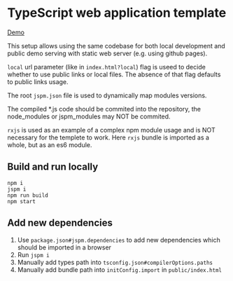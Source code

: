 # TypeScript web application template
[Demo](https://ndry.github.io/ts-jspm-template/public/)

This setup allows using the same codebase for both local development and public demo serving with static web server (e.g. using github pages).

`local` url parameter (like in `index.html?local`) flag is useed to decide whether to use public links or local files. The absence of that flag defaults to public links usage.

The root `jspm.json` file is used to dynamically map modules versions.

The compiled *.js code should be commited into the repository, the node_modules or jspm_modules may NOT be commited.

`rxjs` is used as an example of a complex npm module usage and is NOT necessary for the templete to work. 
Here `rxjs` bundle is imported as a whole, but as an es6 module.

## Build and run locally

```
npm i
jspm i
npm run build
npm start
```

## Add new dependencies

1. Use `package.json#jspm.dependencies` to add new dependencies which should be imported in a browser
1. Run `jspm i`
1. Manually add types path into `tsconfig.json#compilerOptions.paths`
1. Manually add bundle path into `initConfig.import` in `public/index.html`